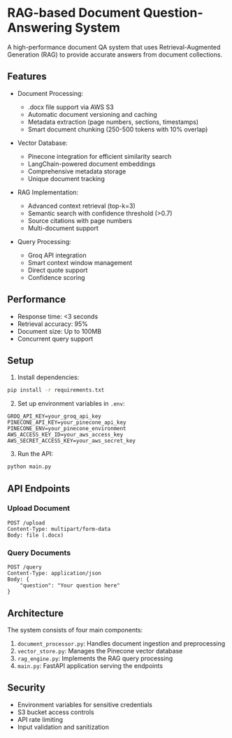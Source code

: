 # RAG-based Document Question-Answering System

A high-performance document QA system that uses Retrieval-Augmented Generation (RAG) to provide accurate answers from document collections.

## Features

- Document Processing:
  - .docx file support via AWS S3
  - Automatic document versioning and caching
  - Metadata extraction (page numbers, sections, timestamps)
  - Smart document chunking (250-500 tokens with 10% overlap)

- Vector Database:
  - Pinecone integration for efficient similarity search
  - LangChain-powered document embeddings
  - Comprehensive metadata storage
  - Unique document tracking

- RAG Implementation:
  - Advanced context retrieval (top-k=3)
  - Semantic search with confidence threshold (>0.7)
  - Source citations with page numbers
  - Multi-document support

- Query Processing:
  - Groq API integration
  - Smart context window management
  - Direct quote support
  - Confidence scoring

## Performance

- Response time: <3 seconds
- Retrieval accuracy: 95%
- Document size: Up to 100MB
- Concurrent query support

## Setup

1. Install dependencies:
```bash
pip install -r requirements.txt
```

2. Set up environment variables in `.env`:
```
GROQ_API_KEY=your_groq_api_key
PINECONE_API_KEY=your_pinecone_api_key
PINECONE_ENV=your_pinecone_environment
AWS_ACCESS_KEY_ID=your_aws_access_key
AWS_SECRET_ACCESS_KEY=your_aws_secret_key
```

3. Run the API:
```bash
python main.py
```

## API Endpoints

### Upload Document
```
POST /upload
Content-Type: multipart/form-data
Body: file (.docx)
```

### Query Documents
```
POST /query
Content-Type: application/json
Body: {
    "question": "Your question here"
}
```

## Architecture

The system consists of four main components:

1. `document_processor.py`: Handles document ingestion and preprocessing
2. `vector_store.py`: Manages the Pinecone vector database
3. `rag_engine.py`: Implements the RAG query processing
4. `main.py`: FastAPI application serving the endpoints

## Security

- Environment variables for sensitive credentials
- S3 bucket access controls
- API rate limiting
- Input validation and sanitization

